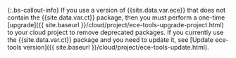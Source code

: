  {:.bs-callout-info}
If you use a version of {{site.data.var.ece}} that does not contain the {{site.data.var.ct}} package, then you must perform a one-time [upgrade]({{ site.baseurl }}/cloud/project/ece-tools-upgrade-project.html) to your cloud project to remove deprecated packages. If you currently use the {{site.data.var.ct}} package and you need to update it, see [Update ece-tools version]({{ site.baseurl }}/cloud/project/ece-tools-update.html).
